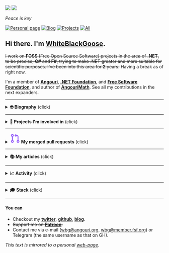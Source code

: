 <!--this comment is auto-replaced on deployment-->
<!--styles-->
<link rel="stylesheet" type="text/css" href="https://fonts.googleapis.com/css?family=Overpass+Mono">

<img src="https://user-images.githubusercontent.com/31178401/133685389-f1126fc5-d278-4f99-9adb-3d98120f2e8c.jpeg#gh-light-mode-only">
<img src="https://user-images.githubusercontent.com/31178401/135977941-f15f2ca1-dc29-46e1-93ef-929ee0467f00.jpg#gh-dark-mode-only">

*Peace is key*

[![Personal page](https://img.shields.io/static/v1?label=personal+page&message=%2F&color=yellow&style=flat-square)](https://wbg.angouri.org)
[![Blog](https://img.shields.io/static/v1?label=blog&message=%2Fblog&color=yellow&style=flat-square)](https://wbg.angouri.org/blog)
[![Projects](https://img.shields.io/static/v1?label=projects&message=%2Fprojects&color=yellow&style=flat-square)](https://wbg.angouri.org/projects)
[![All](https://img.shields.io/static/v1?label=all&message=%2Fall&color=yellow&style=flat-square)](https://wbg.angouri.org/all)

## Hi there. I'm [**WhiteBlackGoose**](https://github.com/WhiteBlackGoose).

~~I work on **FOSS** (Free Open Source Software) projects in the area of **.NET**, to be precise, **C#** and **F#**, trying to make .NET greater and more suitable for scientific purposes. I've been into this area for **2** years.~~ Having a break as of right now.

I'm a member of <a href="https://angouri.org">**Angouri**</a>, <a href="http://dotnetfoundation.org">**.NET Foundation**</a>, and <a href="https://www.fsf.org">**Free Software Foundation**</a>, and author of [**AngouriMath**](http://github.com/asc-community/AngouriMath). See all my contributions in the next expanders.

<hr>

<details><summary><strong>🤓 Biography</strong> (click)</summary><p>
  
### Coding

Back in childhood I started programming with Delphi, with which I created a few nice programs, that I enjoyed back then. My next major programming language was python, I worked with neural networks, in particular, HI-19 (see link below), which analyzes handwriting by photo. Eventually though I started learning C# ... and that's the first language I *actually* learned. I started with basic console apps, tried to make a website. In 2019 found myself in need for a symbolic algebra library, and that's when I started working on AngouriMath.
  
AngouriMath is the first FOSS project I made. In 2020 AngouriMath's repo gets visited by Happypig375, who finds bugs, makes suggestions, and opens pull requests. Thanks to him I immersed myself into the wonders of FOSS. In that year I also create GenericTensor and a few small projects.
  
In 2021 I started realizing that C# is not as expressive as I wish it was, despite that I know it almost perfectly. I finally try F#. My world changes again, now I learn it from a different point of view. In that year I create a whole number of different projects, contribute to others as well, such as Silk.NET, and more. I also join .NET Foundation and set up my patreon page.
  
In the same year I was helping with programming language Fresh as well as planned many rewrites of GenericTensor, Plotly.NET, AngouriMath, and more.

In 2022 I decided to try something new and to learn UI in MVU via F#, so I do a few things related to it. Then, on [24 Feb - 30 May] I basically didn't code.
  
### Science

I've always loved math. I'm not a professional mathematician, however, I definitely enjoy it and understand some of it.

My main project I made in .NET is a math library AngouriMath. It relates to algebra and symbolic computations. It is supplied by another library, GenericTensor, which is a *linear algebra* library.

I absolutely enjoy fundamental math and logic. For me it's something that describes it all.

Finally, since I started doing F#, I was also interested in functional programming, proof oriented programming, and finally, type theory. For proof oriented programming I even started learning F* and made a few hello worlds.

I also like economics and finances, trying to learn and explain how things work in today's world. Same relates to history and politics.

In the end, my favourite sciences are: logic, symbolic algebra, computer science, type theory, and economics.

### Me on society

I'm not very open in real life. I don't even often see people irl. I mostly exist online. I even think people can exist fully online. It sounds a bit dystopian... but yeah.

You can find me on twitter, reddit, and discord. I love talking, and there are many topics I can talk about. Lately it's mostly been society (I've become much more progressive), science (type theory), and art.

I write quite a lot. I have a page (see in the end) where I keep all articles I ever wrote in one place. Those articles are mostly about software developing, however, I plan to extend it (e. g. I recently wrote about investments, and I soon hope to write about FOSS).

### Other hobbies

Turned out that I love drawing polandball. It's a special community, worth checking out!

I also like learning languages. Well... not so much learning, but the result. I'm learning :de: ( :ru: is my native language, :us: is C1-C2). 
  
  </p></details>

<hr>

<details><summary><strong>🧪 Projects I'm involved in</strong> (click)</summary><p>

My NuGet profile: [![The number of downloads on nuget](https://img.shields.io/badge/dynamic/json?url=https%3A//morebadges.tk/%3fbadge=nugetdownloads%26user%3dWhiteBlackGoose&query=Short&label=NuGet&logo=nuget&color=lightblue)](https://www.nuget.org/profiles/WhiteBlackGoose)
  
Each project is either maintained by me or I contributed to it.
  
- I ⭐-ed the projects which I find awesome and best in their areas.
- I 🦆-ed the projects which I created and actively maintain up to date.

#### Science/Theory
  
1. <a href="https://am.angouri.org">AngouriMath</a> (2019-2022) 🦆⭐
1. <a href="https://github.com/plotly/Plotly.NET">Plotly.NET</a> (2021-2022) ⭐
1. <a href="https://github.com/asc-community/GenericTensor">GenericTensor</a> (2020-2022) 🦆
1. <a href="https://github.com/dotnet/interactive">Interactive</a> (2021) ⭐
1. <a href="https://github.com/WhiteBlackGoose/QuantumComputingMatrices">Quantum almanac</a> (2021)
  
#### General purpose libraries / collections
1. <a href="https://github.com/WhiteBlackGoose/HonkSharp">Honk#</a> (2021) 🦆⭐
1. <a href="https://github.com/WhiteBlackGoose/HonkPerf.NET">HonkPerf.NET</a> (2021) 🦆
1. <a href="https://github.com/ZacharyPatten/Towel">Towel</a> (2020)
1. <a href="https://github.com/WhiteBlackGoose/Yadg.NET">Yadg.NET</a> (2021)
1. <a href="https://github.com/WhiteBlackGoose/MinimalismSinglePageWebsiteTemplate">Template for one-page website</a> (2021)
1. <a href="https://github.com/WhiteBlackGoose/WebAppMinimalTemplate">Web app template</a> (2021)
1. <a href="https://github.com/WhiteBlackGoose/UsefulCodeSnippets">Code snippets</a> (2021)
1. <a href="https://github.com/WhiteBlackGoose/FieldCache">FieldCache</a> (deprecated, moved to Honk#) (2020)
1. <a href="https://github.com/WhiteBlackGoose/MoreFuncUI">MoreFuncUI</a> (2022)
  
#### Tools/apps/games
1. <a href="https://github.com/WhiteBlackGoose/FunConsoleGame">Fun console game</a> (2021)
1. <a href="https://github.com/jonsequitur/dotnet-repl">dotnet-repl</a> (2021) ⭐
1. <a href="https://github.com/WhiteBlackGoose/hgt2png">Hgt2png</a> (2021)
1. <a href="https://whiteblackgoose.github.io/TypeInfo/">.NET type inspector</a> (2021)
1. <a href="https://github.com/WhiteBlackGoose/NaiveCSharpFSharpEval">Simple C#/F# evaluator</a> (2021)
1. <a href="https://github.com/WhiteBlackGoose/AngouriMath.Terminal">AngouriMath.Terminal</a> (deprecated, moved to AngouriMath) (2021)
1. <a href="https://github.com/WhiteBlackGoose/MoreBadges">More badges</a>
1. <a href="https://github.com/WhiteBlackGoose/CodegenAnalysis">CodegenAnalysis</a> (2021-2022) 🦆
1. <a href="https://github.com/WhiteBlackGoose/dotnet-proj">dotnet-proj</a> (2022) 🦆
1. <a href="https://github.com/WhiteBlackGoose/json2fs">json2fs</a> (2022) 🦆

#### Conceptual projects
That is, they are not ready-to-use libraries, instead, some theoretical concepts, that may or may not be implemented.
1. <a href="https://github.com/LanguageDev/Fresh-Language-suggestions">Fresh</a> (2021-2022)
1. <a href="https://github.com/WhiteBlackGoose/InductiveVariadics">InductiveVariadics</a> (2022) 🦆
1. <a href="https://github.com/WhiteBlackGoose/LambdaCalculusFSharp">λ calculus calculator</a> (2021)
1. <a href="https://github.com/WhiteBlackGoose/SetSystem">SetSystem</a> (2021)
1. <a href="https://github.com/WhiteBlackGoose/UnitsOfMeasure">UnitsOfMeasure</a> (2021)
1. <a href="https://github.com/WhiteBlackGoose/GuessBigO">Guess Big O</a> (2021) 🦆
  
#### Other  
1. <a href="https://github.com/dotnet/Silk.NET">Silk.NET</a> (2021-2022) ⭐
1. <a href="https://github.com/asc-community/dotnet-benchmarks">DotnetBenchmarks</a> (2020-2021)
1. <a href="https://github.com/dotnet/runtime">Runtime</a> (2021)
  
<details ><summary><strong>Old projects</strong></summary><p>

<ul>
<li>
<a href="https://github.com/WhiteBlackGoose/Crystals">Crystals game</a> (2019)
  </li>
  <li>
<a href="https://github.com/WhiteBlackGoose/fill2">Fill game</a> (2019)
  </li>
  <li>
<a href="https://github.com/WhiteBlackGoose/HI19">HI19 handwriting recognition system</a> (2018-2019)
  </li>
  <li>
<a href="https://github.com/WhiteBlackGoose/LogicSchemeEmulator">Logic Scheme Emulator</a> (2017)
  </li>
  <li>
<a href="https://github.com/WhiteBlackGoose/GunsVsMonsters">Guns vs Monsters</a> (2016)
  </li>
  <li>
<a href="https://github.com/WhiteBlackGoose/leostudio">Leo Studio</a> (2016)
  </li>
      <li>
<a href="https://github.com/WhiteBlackGoose/old_projects">Other old projects</a> (2015-2016)
  </li>
  <li>
<a href="https://github.com/WhiteBlackGoose/BounceMan">BounceMan</a> (2015)
  </li>
  <li>
<a href="https://github.com/WhiteBlackGoose/MyProgram">MyProgram</a> (2014)
  </li>
</ul>
  
</p></details >
  
</p></details>

<hr>

<details><summary><strong><img src="./media/merged-pr.svg"> My merged pull requests</strong> (click)</summary><p>
  
Most notable ones:
- [SIMD for Silk.NET.Math #3](https://github.com/dotnet/Silk.NET/pull/684)
- [SIMD for Silk.NET.Math #2](https://github.com/dotnet/Silk.NET/pull/670)
- [SIMD for Silk.NET.Math](https://github.com/dotnet/Silk.NET/pull/665)
- [Scalar bitwise implementation](https://github.com/dotnet/Silk.NET/pull/667)
- [Generic Math impl](https://github.com/asc-community/AngouriMath/pull/509)
- [C# Interop improvements](https://github.com/plotly/Plotly.NET/pull/161)
- [Immutable dynamic object](https://github.com/CSBiology/DynamicObj/pull/4)
- [Lambdas and functions](https://github.com/asc-community/AngouriMath/pull/496)
- [Add RFC-1112 - "Obsolete allowed to use Obsolete"](https://github.com/fsharp/fslang-design/pull/617)
  
I groupped my PRs into hierarchy. Each subgroup is exhaustive and covers all PRs from its parent node.
  
- [All](https://github.com/search?o=desc&q=is%3Aclosed+is%3Apull-request+author%3AWhiteBlackGoose+archived%3Afalse+is%3Amerged&s=updated&type=Issues) 
  - [Angouri](https://github.com/search?o=desc&q=is%3Aclosed+is%3Apull-request+author%3AWhiteBlackGoose+archived%3Afalse+is%3Amerged+org%3Aasc-community&s=updated&type=Issues)
    - [AngouriMath](https://github.com/search?o=desc&q=is%3Aclosed+is%3Apull-request+author%3AWhiteBlackGoose+archived%3Afalse+is%3Amerged+repo%3Aasc-community%2FAngouriMath&s=updated&type=Issues)
    - [*Other*](https://github.com/search?o=desc&q=is%3Aclosed+is%3Apull-request+author%3AWhiteBlackGoose+archived%3Afalse+is%3Amerged+-repo%3Aasc-community%2FAngouriMath+org%3Aasc-community&s=updated&type=Issues)
  - [.NET](https://github.com/search?o=desc&q=is%3Aclosed+is%3Apull-request+author%3AWhiteBlackGoose+archived%3Afalse+is%3Amerged+org%3Adotnet&s=updated&type=Issues)
    - [Silk.NET](https://github.com/search?o=desc&q=is%3Aclosed+is%3Apull-request+author%3AWhiteBlackGoose+archived%3Afalse+is%3Amerged+repo%3Adotnet%2FSilk.NET&s=updated&type=Issues)
    - [*Other*](https://github.com/search?o=desc&q=is%3Aclosed+is%3Apull-request+author%3AWhiteBlackGoose+archived%3Afalse+is%3Amerged+-repo%3Adotnet%2FSilk.NET+org%3Adotnet&s=updated&type=Issues)
  - [Plotly](https://github.com/search?o=desc&q=is%3Aclosed+is%3Apull-request+author%3AWhiteBlackGoose+archived%3Afalse+is%3Amerged+org%3Aplotly&s=updated&type=Issues)
    - [Plotly.NET](https://github.com/search?o=desc&q=is%3Aclosed+is%3Apull-request+author%3AWhiteBlackGoose+archived%3Afalse+is%3Amerged+org%3Aplotly+repo%3Aplotly%2FPlotly.NET&s=updated&type=Issues)
  - [*Other*](https://github.com/search?o=desc&q=is%3Aclosed+is%3Apull-request+author%3AWhiteBlackGoose+archived%3Afalse+is%3Amerged+-org%3Aasc-community+-org%3Adotnet+-org%3Aplotly&s=updated&type=Issues)
  
</p></details>

<hr>

<details><summary><strong>📚 My articles</strong> (click)</summary><p>

Most notable ones in 🇺🇸:
- `[2022-02-22]	👁️‍🗨️  3k` [**Don’t underestimate Recursion: it’s far more powerful, than most people think**](https://itnext.io/dont-underestimate-recursion-it-s-far-more-powerful-than-most-people-think-130a1077f3a6)
- `[2022-02-05]	👁️‍🗨️	11k` [**Inline Assembly in F#! How does it work?**](https://blog.devgenius.io/inline-assembly-in-f-net-language-6d70ab9f58c1)
- `[2022-01-31] 👁️‍🗨️	 2k` [**This is how Variadic Arguments could work in C#**](https://whiteblackgoose.medium.com/this-is-how-variadic-arguments-could-work-in-c-e2034a9c241)
- `[2022-01-03]	👁️‍🗨️	12k` [**Like regular LINQ, but faster and without allocations**](https://whiteblackgoose.medium.com/3d4724632e2a)
- `[2021-12-22]	👁️‍🗨️	 5k` [**Stay safe with your units! Advanced units of measure in .NET**](https://whiteblackgoose.medium.com/stay-safe-with-your-units-advanced-units-of-measure-in-net-f7d8b02af87e)
- `[2021-09-02]	👁️‍🗨️	13k` [**Making loop "foreach" as fast as "for"**](https://habr.com/en/post/575916/)
- `[2021-03-14]	👁️‍🗨️  4k` [**Compilation of symbolic expressions into Linq.Expression**](https://habr.com/en/post/546926/)
- `[2020-02-02] 👁️‍🗨️  5k` [**Symbolic algebra in C#**](https://habr.com/en/post/486496)

Most notable ones in 🇷🇺:
- `[2022-01-30] 👁️‍🗨️ 20k` [**Как LINQ, только быстрый и без аллокаций**](https://habr.com/ru/post/648529/)
- `[2021-09-01] 👁️‍🗨️ 15k` [**Ускоряем цикл foreach до for**](https://habr.com/ru/post/575664/)
- `[2020-11-18] 👁️‍🗨️ 7k` [**Jupyter для .NET. «Как в питоне»**](https://habr.com/ru/post/528730/)
- `[2020-01-03] 👁️‍🗨️ 53k` Пишем «калькулятор» на C# [**Часть I**](https://habr.com/ru/post/482228/) [**Часть II**](https://habr.com/ru/post/483294/)
  
[**All of them**](https://wbg.angouri.org/blog/)

</p></details>

<hr>

<details><summary><strong>📈 Activity</strong> (click)</summary><p>

![Graph with my activity](./github-metrics.svg)

</p></details>

<hr>

<details><summary><strong>🎓 Stack</strong> (click)</summary><p>

Some things I'm learning, some things I know, some I just like.

<img src="https://cdn.svgporn.com/logos/debian.svg?response-content-disposition=attachment%3Bfilename%3Ddebian.svg" width=60 height=60 /> <img src="https://cdn.svgporn.com/logos/linux-tux.svg?response-content-disposition=attachment%3Bfilename%3Dlinux-tux.svg" width=60 height=60 /> <img src="https://cdn.svgporn.com/logos/ubuntu.svg?response-content-disposition=attachment%3Bfilename%3Dubuntu.svg" width=60 height=60 /> <img src="https://cdn.svgporn.com/logos/freebsd.svg?response-content-disposition=attachment%3Bfilename%3Dfreebsd.svg" width=60 height=60 /> <img src="https://cdn.svgporn.com/logos/archlinux.svg?response-content-disposition=attachment%3Bfilename%3Darchlinux.svg" width=60 height=60 /> <img src="https://cdn.svgporn.com/logos/fedora.svg?response-content-disposition=attachment%3Bfilename%3Dfedora.svg" width=60 height=60 />

<img src="https://raw.githubusercontent.com/WhiteBlackGoose/WhiteBlackGoose/da3585124a9f0d585fedcec542570e38e016df4e/media/neovim.svg" width=60 height=60 /> <img src="https://cdn.svgporn.com/logos/vim.svg?response-content-disposition=attachment%3Bfilename%3Dvim.svg" width=60 height=60 /> <img src="https://cdn.svgporn.com/logos/visual-studio-code.svg?response-content-disposition=attachment%3Bfilename%3Dvisual-studio-code.svg" width=60 height=60 /> 

<img src="https://cdn.svgporn.com/logos/rust.svg?response-content-disposition=attachment%3Bfilename%3Drust.svg" width=60 height=60 /> <img src="https://cdn.svgporn.com/logos/c-sharp.svg?response-content-disposition=attachment%3Bfilename%3Dc-sharp.svg" width=60 height=60 /> <img src="https://cdn.svgporn.com/logos/fsharp.svg?response-content-disposition=attachment%3Bfilename%3Dfsharp.svg" width=60 height=60 /> <img src="https://cdn.svgporn.com/logos/dotnet.svg?response-content-disposition=attachment%3Bfilename%3Ddotnet.svg" width=60 height=60 />

<img src="https://cdn.svgporn.com/logos/terminal.svg?response-content-disposition=attachment%3Bfilename%3Dterminal.svg" width=60 height=60 /> <img src="https://cdn.svgporn.com/logos/git-icon.svg?response-content-disposition=attachment%3Bfilename%3Dgit-icon.svg" width=60 height=60 /> <img src="https://cdn.svgporn.com/logos/github-icon.svg?response-content-disposition=attachment%3Bfilename%3Dgithub-icon.svg" width=60 height=60 />


<img src="https://cdn.svgporn.com/logos/gnu.svg?response-content-disposition=attachment%3Bfilename%3Dgnu.svg" width=60 height=60 /> <img src="https://cdn.svgporn.com/logos/opensource.svg?response-content-disposition=attachment%3Bfilename%3Dopensource.svg" width=60 height=60 />

<img src="https://cdn.svgporn.com/logos/bitcoin.svg?response-content-disposition=attachment%3Bfilename%3Dbitcoin.svg" width=60 height=60 />
<br>
<img src="https://cdn.svgporn.com/logos/discord-icon.svg?response-content-disposition=attachment%3Bfilename%3Ddiscord-icon.svg" width=60 height=60 />


</p></details>

<hr>

#### You can
- Checkout my [**twitter**](https://twitter.com/WhiteBlackGoose), [**github**](https://github.com/WhiteBlackGoose), [**blog**](https://wbg.angouri.org/blog).
- ~~Support me on <a href="https://patreon.com/WhiteBlackGoose">**Patreon**</a>.~~
- Contact me via e-mail (wbg@angouri.org, wbg@member.fsf.org) or Telegram (the same username as that on GH).

*This text is mirrored to a personal [web-page](https://wbg.angouri.org).*
